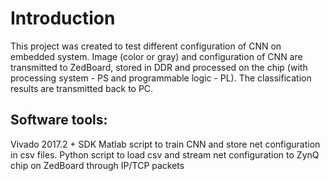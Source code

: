 # Introduction
This project was created to test different configuration of CNN on embedded system. Image (color or gray) and configuration of CNN are transmitted to ZedBoard, stored in DDR and processed on the chip (with processing system - PS and programmable logic - PL). The classification results are transmitted back to PC.

## Software tools:
Vivado 2017.2 + SDK
Matlab script to train CNN and store net configuration in csv files.
Python script to load csv and stream net configuration to ZynQ chip on ZedBoard through IP/TCP packets
